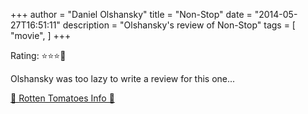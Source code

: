 +++
author = "Daniel Olshansky"
title = "Non-Stop"
date = "2014-05-27T16:51:11"
description = "Olshansky's review of Non-Stop"
tags = [
    "movie",
]
+++

Rating: ⭐⭐⭐🌟

Olshansky was too lazy to write a review for this one...

[🍅 Rotten Tomatoes Info 🍅](https://www.rottentomatoes.com//m/non_stop_2013)
